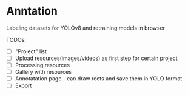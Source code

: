Anntation
======


Labeling datasets for YOLOv8 and retraining models in browser

TODOs:

- [ ] "Project" list
- [ ] Upload resources(images/videos) as first step for certain project 
- [ ] Processing resources
- [ ] Gallery with resources
- [ ] Annotatation page - can draw rects and save them in YOLO format
- [ ] Export
